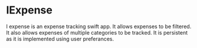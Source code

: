 # IExpense
 I expense is an expense tracking swift app. It allows expenses to be filtered. It also allows expenses of multiple categories to be tracked. It is persistent as it is implemented using user preferances.
